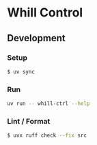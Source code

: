 # Whill Control

## Development

### Setup

```bash
$ uv sync
```

### Run

```bash
uv run -- whill-ctrl --help
```

### Lint / Format

```bash
$ uvx ruff check --fix src
```